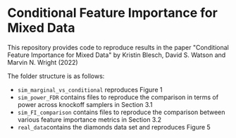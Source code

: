 # Conditional Feature Importance for Mixed Data

This repository provides code to reproduce results in the paper "Conditional Feature Importance for Mixed Data" by Kristin Blesch, David S. Watson and Marvin N. Wright (2022)

The folder structure is as follows:
- `sim_marginal_vs_conditional` reproduces Figure 1 
- `sim_power_FDR` contains files to reproduce the comparison in terms of power across knockoff samplers in Section 3.1
- `sim_FI_comparison` contains files to reproduce the comparison between various feature importance metrics in Section 3.2
- `real_data`contains the diamonds data set and reproduces Figure 5
